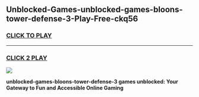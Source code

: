 
## Unblocked-Games-unblocked-games-bloons-tower-defense-3-Play-Free-ckq56
<h3>
<a href="https://premium76.site?title=unblocked-games-bloons-tower-defense-3&ref=19M">CLICK TO PLAY</a></h3>
<hr>

<h3>
<a href="https://premium76.site?title=unblocked-games-bloons-tower-defense-3&ref=19M">CLICK 2 PLAY</a>
  
</h3>

<a href="https://premium76.site?title=unblocked-games-bloons-tower-defense-3&ref=19M"><img src="https://clearcache.store/games.png"></a>


**unblocked-games-bloons-tower-defense-3 games unblocked: Your Gateway to Fun and Accessible Online Gaming**

